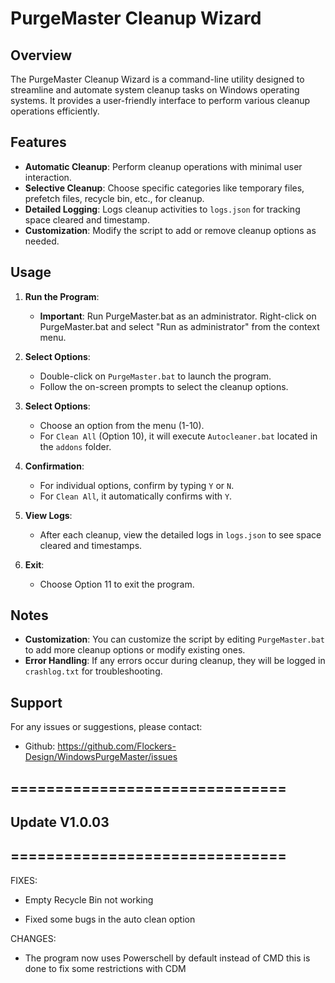 # PurgeMaster Cleanup Wizard

## Overview

The PurgeMaster Cleanup Wizard is a command-line utility designed to streamline and automate system cleanup tasks on Windows operating systems. It provides a user-friendly interface to perform various cleanup operations efficiently.

## Features

- **Automatic Cleanup**: Perform cleanup operations with minimal user interaction.
- **Selective Cleanup**: Choose specific categories like temporary files, prefetch files, recycle bin, etc., for cleanup.
- **Detailed Logging**: Logs cleanup activities to `logs.json` for tracking space cleared and timestamp.
- **Customization**: Modify the script to add or remove cleanup options as needed.

## Usage

1. **Run the Program**:
   - **Important**: Run PurgeMaster.bat as an administrator. Right-click on PurgeMaster.bat and select "Run as administrator" from the context menu.


2. **Select Options**:
   - Double-click on `PurgeMaster.bat` to launch the program.
   - Follow the on-screen prompts to select the cleanup options.

3. **Select Options**:
   - Choose an option from the menu (1-10).
   - For `Clean All` (Option 10), it will execute `Autocleaner.bat` located in the `addons` folder.

4. **Confirmation**:
   - For individual options, confirm by typing `Y` or `N`.
   - For `Clean All`, it automatically confirms with `Y`.

5. **View Logs**:
   - After each cleanup, view the detailed logs in `logs.json` to see space cleared and timestamps.

6. **Exit**:
   - Choose Option 11 to exit the program.

## Notes

- **Customization**: You can customize the script by editing `PurgeMaster.bat` to add more cleanup options or modify existing ones.
- **Error Handling**: If any errors occur during cleanup, they will be logged in `crashlog.txt` for troubleshooting.

## Support

For any issues or suggestions, please contact:
- Github: https://github.com/Flockers-Design/WindowsPurgeMaster/issues



 ## ===============================
 ## Update V1.0.03
 ## ===============================

FIXES:

- Empty Recycle Bin not working

- Fixed some bugs in the auto clean option

CHANGES:

- The program now uses Powerschell by default instead of CMD this is done to fix some restrictions with CDM
